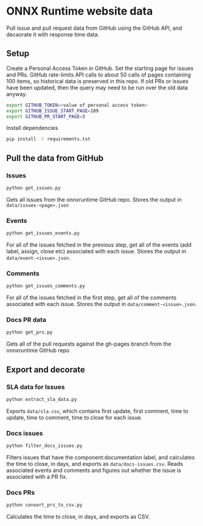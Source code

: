 # ONNX Runtime website data

Pull issue and pull request data from GitHub using the GitHub API, and decaorate it with response time data.

## Setup

Create a Personal Access Token in GitHub. Set the starting page for issues and PRs. GitHub rate-limits API calls to about 50 calls of pages containing 100 items, so historical data is preserved in this repo. If old PRs or issues have been updated, then the query may need to be run over the old data anyway.

```bash
export GITHUB_TOKEN=<value of personal access token>
export GITHUB_ISSUE_START_PAGE=109
export GITHUB_PR_START_PAGE=3
```

Install dependencies

```bash
pip install -r requirements.txt
```

## Pull the data from GitHub

### Issues

```bash
python get_issues.py
```

Gets all issues from the onnxruntime GitHub repo. Stores the output in `data/issues-<page>.json`

### Events

```bash
python get_issues_events.py
```

For all of the issues fetched in the previous step, get all of the events (add label, assign, close etc) associated with each issue. Stores the output in `data/event-<issue>.json`.

### Comments

```bash
python get_issues_comments.py
```

For all of the issues fetched in the first step, get all of the comments associated with each issue. Stores the output in `data/comment-<issue>.json`.

### Docs PR data

```bash
python get_prs.py
```

Gets all of the pull requests against the gh-pages branch from the onnxruntime GitHub repo

## Export and decorate

### SLA data for Issues

```bash
python extract_sla_data.py
```

Exports `data/sla.csv`, which contains first update, first comment, time to update, time to comment, time to close for each issue.

### Docs issues

```bash
python filter_docs_issues.py
```

Filters issues that have the component:documentation label, and calculates the time to close, in days, and exports as `data/docs-issues.csv`.
Reads associated events and comments and figures out whether the issue is associated with a PR fix.


### Docs PRs

```bash
python convert_prs_to_csv.py
```

Calculates the time to close, in days, and exports as CSV.
